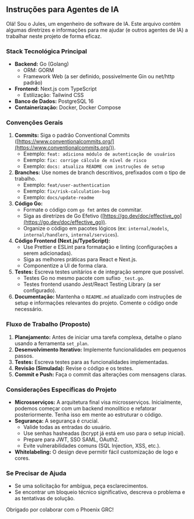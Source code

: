 ## Instruções para Agentes de IA

Olá! Sou o Jules, um engenheiro de software de IA. Este arquivo contém algumas diretrizes e informações para me ajudar (e outros agentes de IA) a trabalhar neste projeto de forma eficaz.

### Stack Tecnológica Principal

*   **Backend:** Go (Golang)
    *   ORM: GORM
    *   Framework Web (a ser definido, possivelmente Gin ou net/http padrão)
*   **Frontend:** Next.js com TypeScript
    *   Estilização: Tailwind CSS
*   **Banco de Dados:** PostgreSQL 16
*   **Containerização:** Docker, Docker Compose

### Convenções Gerais

1.  **Commits:** Siga o padrão Conventional Commits ([https://www.conventionalcommits.org/](https://www.conventionalcommits.org/)).
    *   Exemplo: `feat: adiciona módulo de autenticação de usuários`
    *   Exemplo: `fix: corrige cálculo de nível de risco`
    *   Exemplo: `docs: atualiza README com instruções de setup`
2.  **Branches:** Use nomes de branch descritivos, prefixados com o tipo de trabalho.
    *   Exemplo: `feat/user-authentication`
    *   Exemplo: `fix/risk-calculation-bug`
    *   Exemplo: `docs/update-readme`
3.  **Código Go:**
    *   Formate o código com `go fmt` antes de commitar.
    *   Siga as diretrizes de Go Efetivo ([https://go.dev/doc/effective_go](https://go.dev/doc/effective_go)).
    *   Organize o código em pacotes lógicos (ex: `internal/models`, `internal/handlers`, `internal/services`).
4.  **Código Frontend (Next.js/TypeScript):**
    *   Use Prettier e ESLint para formatação e linting (configurações a serem adicionadas).
    *   Siga as melhores práticas para React e Next.js.
    *   Componentize a UI de forma clara.
5.  **Testes:** Escreva testes unitários e de integração sempre que possível.
    *   Testes Go no mesmo pacote com sufixo `_test.go`.
    *   Testes frontend usando Jest/React Testing Library (a ser configurado).
6.  **Documentação:** Mantenha o `README.md` atualizado com instruções de setup e informações relevantes do projeto. Comente o código onde necessário.

### Fluxo de Trabalho (Proposto)

1.  **Planejamento:** Antes de iniciar uma tarefa complexa, detalhe o plano usando a ferramenta `set_plan`.
2.  **Desenvolvimento Iterativo:** Implemente funcionalidades em pequenos passos.
3.  **Testes:** Escreva testes para as funcionalidades implementadas.
4.  **Revisão (Simulada):** Revise o código e os testes.
5.  **Commit e Push:** Faça o commit das alterações com mensagens claras.

### Considerações Específicas do Projeto

*   **Microsserviços:** A arquitetura final visa microsserviços. Inicialmente, podemos começar com um backend monolítico e refatorar posteriormente. Tenha isso em mente ao estruturar o código.
*   **Segurança:** A segurança é crucial.
    *   Valide todas as entradas do usuário.
    *   Use senhas hasheadas (bcrypt já está em uso para o setup inicial).
    *   Prepare para JWT, SSO SAML, OAuth2.
    *   Evite vulnerabilidades comuns (SQL Injection, XSS, etc.).
*   **Whitelabeling:** O design deve permitir fácil customização de logo e cores.

### Se Precisar de Ajuda

*   Se uma solicitação for ambígua, peça esclarecimentos.
*   Se encontrar um bloqueio técnico significativo, descreva o problema e as tentativas de solução.

Obrigado por colaborar com o Phoenix GRC!
